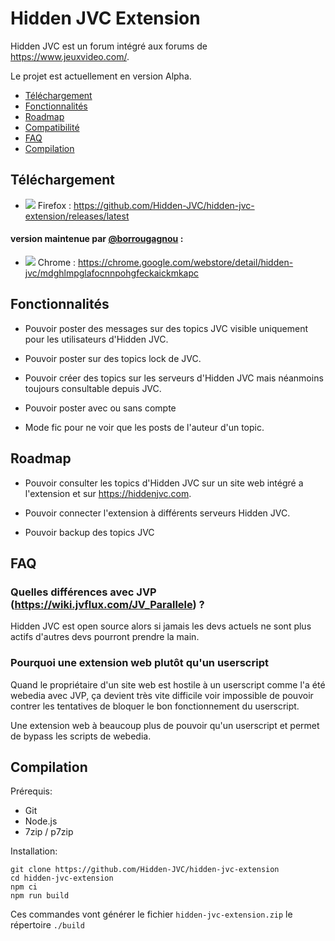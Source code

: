 # Hidden JVC Extension

Hidden JVC est un forum intégré aux forums de https://www.jeuxvideo.com/.

Le projet est actuellement en version Alpha.

* [Téléchargement](#Téléchargement)
* [Fonctionnalités](#Fonctionnalités)
* [Roadmap](#Roadmap)
* [Compatibilité](#Compatibilité)
* [FAQ](#FAQ)
* [Compilation](#Compilation)

## Téléchargement

* ![](https://raw.githubusercontent.com/reek/anti-adblock-killer/gh-pages/images/firefox.png) Firefox : https://github.com/Hidden-JVC/hidden-jvc-extension/releases/latest

#### version maintenue par [@borrougagnou](https://github.com/borrougagnou) :
* ![](https://raw.githubusercontent.com/reek/anti-adblock-killer/gh-pages/images/chrome.png) Chrome : https://chrome.google.com/webstore/detail/hidden-jvc/mdghlmpglafocnnpohgfeckaickmkapc

## Fonctionnalités

* Pouvoir poster des messages sur des topics JVC visible uniquement pour les utilisateurs d'Hidden JVC.

* Pouvoir poster sur des topics lock de JVC.

* Pouvoir créer des topics sur les serveurs d'Hidden JVC mais néanmoins toujours consultable depuis JVC.

* Pouvoir poster avec ou sans compte

* Mode fic pour ne voir que les posts de l'auteur d'un topic.

## Roadmap

* Pouvoir consulter les topics d'Hidden JVC sur un site web intégré a l'extension et sur https://hiddenjvc.com.

* Pouvoir connecter l'extension à différents serveurs Hidden JVC.

* Pouvoir backup des topics JVC

## FAQ

### Quelles différences avec JVP (https://wiki.jvflux.com/JV_Parallele) ?

Hidden JVC est open source alors si jamais les devs actuels ne sont plus actifs d'autres devs pourront prendre la main.

### Pourquoi une extension web plutôt qu'un userscript

Quand le propriétaire d'un site web est hostile à un userscript comme l'a été webedia avec JVP, ça devient très vite difficile voir impossible de pouvoir contrer les tentatives de bloquer le bon fonctionnement du userscript.

Une extension web à beaucoup plus de pouvoir qu'un userscript et permet de bypass les scripts de webedia.

## Compilation

Prérequis:
* Git
* Node.js
* 7zip / p7zip

Installation:

    git clone https://github.com/Hidden-JVC/hidden-jvc-extension
    cd hidden-jvc-extension
    npm ci
    npm run build

Ces commandes vont générer le fichier `hidden-jvc-extension.zip` le répertoire `./build`
